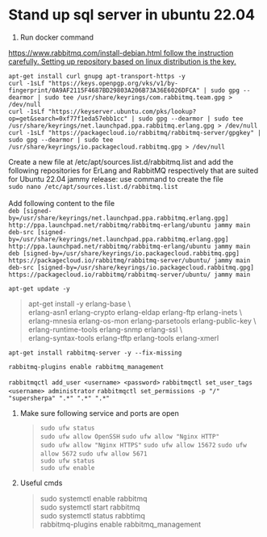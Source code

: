# Stand up sql server in ubuntu 22.04
1. Run docker command

[https://www.rabbitmq.com/install-debian.html follow the instruction carefully. Setting up repository based on linux distribution is the key.](https://www.cherryservers.com/blog/how-to-install-and-start-using-rabbitmq-on-ubuntu-22-04)


`apt-get install curl gnupg apt-transport-https -y`  
`curl -1sLf "https://keys.openpgp.org/vks/v1/by-fingerprint/0A9AF2115F4687BD29803A206B73A36E6026DFCA" | sudo gpg --dearmor | sudo tee /usr/share/keyrings/com.rabbitmq.team.gpg > /dev/null`  
`curl -1sLf "https://keyserver.ubuntu.com/pks/lookup?op=get&search=0xf77f1eda57ebb1cc" | sudo gpg --dearmor | sudo tee /usr/share/keyrings/net.launchpad.ppa.rabbitmq.erlang.gpg > /dev/null`  
`curl -1sLf "https://packagecloud.io/rabbitmq/rabbitmq-server/gpgkey" | sudo gpg --dearmor | sudo tee /usr/share/keyrings/io.packagecloud.rabbitmq.gpg > /dev/null`  

Create a new file at /etc/apt/sources.list.d/rabbitmq.list and add the following repositories for ErLang and RabbitMQ respectively that are suited for Ubuntu 22.04 jammy release:
use command to create the file  
`sudo nano /etc/apt/sources.list.d/rabbitmq.list`
<br/><br/> 
Add following content to the file  
`deb [signed-by=/usr/share/keyrings/net.launchpad.ppa.rabbitmq.erlang.gpg] http://ppa.launchpad.net/rabbitmq/rabbitmq-erlang/ubuntu jammy main`  
`deb-src [signed-by=/usr/share/keyrings/net.launchpad.ppa.rabbitmq.erlang.gpg] http://ppa.launchpad.net/rabbitmq/rabbitmq-erlang/ubuntu jammy main`  
`deb [signed-by=/usr/share/keyrings/io.packagecloud.rabbitmq.gpg] https://packagecloud.io/rabbitmq/rabbitmq-server/ubuntu/ jammy main`  
`deb-src [signed-by=/usr/share/keyrings/io.packagecloud.rabbitmq.gpg] https://packagecloud.io/rabbitmq/rabbitmq-server/ubuntu/ jammy main`  

`apt-get update -y`  

>apt-get install -y erlang-base \  
    erlang-asn1 erlang-crypto erlang-eldap erlang-ftp erlang-inets \  
    erlang-mnesia erlang-os-mon erlang-parsetools erlang-public-key \  
    erlang-runtime-tools erlang-snmp erlang-ssl \  
    erlang-syntax-tools erlang-tftp erlang-tools erlang-xmerl

`apt-get install rabbitmq-server -y --fix-missing` 

`rabbitmq-plugins enable rabbitmq_management`

`rabbitmqctl add_user <username> <password>`
`rabbitmqctl set_user_tags <username> administrator`
`rabbitmqctl set_permissions -p "/" "supersherpa" ".*" ".*" ".*"`  

1. Make sure following service and ports are open
    
    >`sudo ufw status`  
    `sudo ufw allow OpenSSH`
    `sudo ufw allow "Nginx HTTP"`  
    `sudo ufw allow "Nginx HTTPS"` 
    `sudo ufw allow 15672`
    `sudo ufw allow 5672`
    `sudo ufw allow 5671`      
    `sudo ufw status`  
    `sudo ufw enable`  

2. Useful cmds
   >sudo systemctl enable rabbitmq   
sudo systemctl start rabbitmq  
sudo systemctl status rabbtimq  
rabbitmq-plugins enable rabbitmq_management


   
